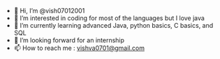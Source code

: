 - 👋 Hi, I’m @vish07012001
- 👀 I’m interested in coding for most of the languages but I love java
- 🌱 I’m currently learning advanced Java, python basics, C basics, and SQL
- 💞️ I’m looking forward for an internship
- 📫 How to reach me : vishva0701@gmail.com

<!---
vish07012001/vish07012001 is a ✨ special ✨ repository because its `README.md` (this file) appears on your GitHub profile.
You can click the Preview link to take a look at your changes.
--->
